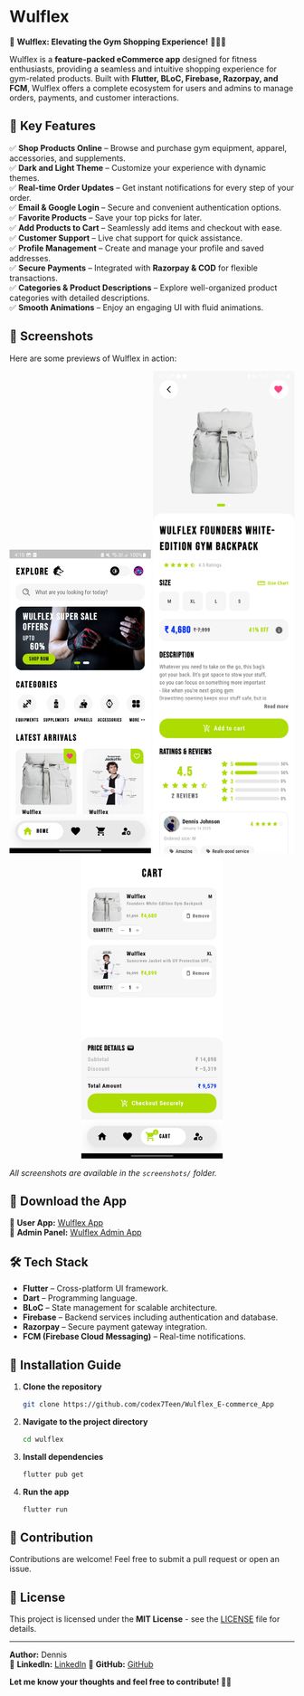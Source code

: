 # Wulflex

🚀 **Wulflex: Elevating the Gym Shopping Experience!** 🏋️‍♂️🔥

Wulflex is a **feature-packed eCommerce app** designed for fitness enthusiasts, providing a seamless and intuitive shopping experience for gym-related products. Built with **Flutter, BLoC, Firebase, Razorpay, and FCM**, Wulflex offers a complete ecosystem for users and admins to manage orders, payments, and customer interactions.

## 📌 Key Features
✅ **Shop Products Online** – Browse and purchase gym equipment, apparel, accessories, and supplements.  
✅ **Dark and Light Theme** – Customize your experience with dynamic themes.  
✅ **Real-time Order Updates** – Get instant notifications for every step of your order.  
✅ **Email & Google Login** – Secure and convenient authentication options.  
✅ **Favorite Products** – Save your top picks for later.  
✅ **Add Products to Cart** – Seamlessly add items and checkout with ease.  
✅ **Customer Support** – Live chat support for quick assistance.  
✅ **Profile Management** – Create and manage your profile and saved addresses.  
✅ **Secure Payments** – Integrated with **Razorpay & COD** for flexible transactions.  
✅ **Categories & Product Descriptions** – Explore well-organized product categories with detailed descriptions.  
✅ **Smooth Animations** – Enjoy an engaging UI with fluid animations.  

## 📸 Screenshots
Here are some previews of Wulflex in action:

<p align="center">
  <img src="screenshots/Screenshot_20250114_161013.jpg" width="250"> 
  <img src="screenshots/Screenshot_20250114_162139.jpg" width="250"> 
  <img src="screenshots/Screenshot_20250114_161225.jpg" width="250"> 
</p>

_All screenshots are available in the `screenshots/` folder._

## 📲 Download the App
🔗 **User App:** [Wulflex App](https://www.amazon.com/dp/B0DT47LW78)  
🔗 **Admin Panel:** [Wulflex Admin App](https://www.amazon.com/dp/B0DT1JDCT8)  

## 🛠️ Tech Stack
- **Flutter** – Cross-platform UI framework.
- **Dart** – Programming language.
- **BLoC** – State management for scalable architecture.
- **Firebase** – Backend services including authentication and database.
- **Razorpay** – Secure payment gateway integration.
- **FCM (Firebase Cloud Messaging)** – Real-time notifications.

## 🚀 Installation Guide
1. **Clone the repository**
   ```sh
   git clone https://github.com/codex7Teen/Wulflex_E-commerce_App
   ```
2. **Navigate to the project directory**
   ```sh
   cd wulflex
   ```
3. **Install dependencies**
   ```sh
   flutter pub get
   ```
4. **Run the app**
   ```sh
   flutter run
   ```

## 🤝 Contribution
Contributions are welcome! Feel free to submit a pull request or open an issue.

## 📜 License
This project is licensed under the **MIT License** - see the [LICENSE](LICENSE) file for details.

---
**Author:** Dennis  
📌 **LinkedIn:** [LinkedIn](https://www.linkedin.com/in/dennis-johnson-flutter-developer/)
📌 **GitHub:** [GitHub](https://github.com/codex7Teen)

**Let me know your thoughts and feel free to contribute! 🚀🔥**